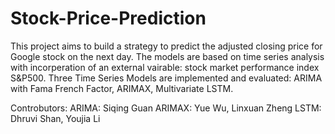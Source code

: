 # Stock-Price-Prediction
This project aims to build a strategy to predict the adjusted closing price for Google stock on the next day. The models are based on time series analysis with incorperation of an external vairable: stock market performance index S&P500.
Three Time Series Models are implemented and evaluated: ARIMA with Fama French Factor, ARIMAX, Multivariate LSTM. 

Controbutors:
ARIMA: Siqing Guan
ARIMAX: Yue Wu, Linxuan Zheng
LSTM: Dhruvi Shan, Youjia Li
